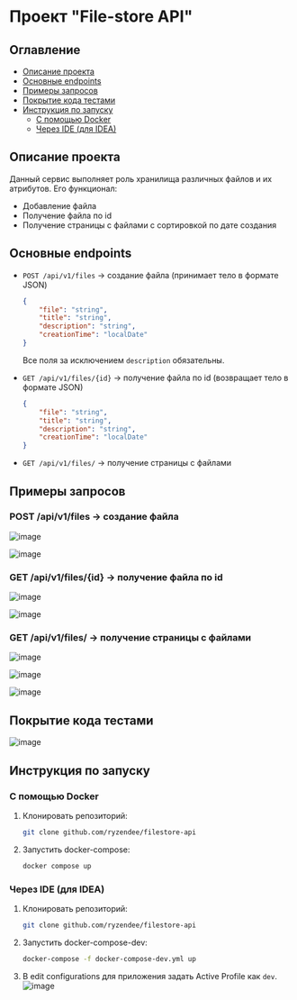 # Проект "File-store API"

## Оглавление
- [Описание проекта](#описание-проекта)
- [Основные endpoints](#основные-endpoints)
- [Примеры запросов](#примеры-запросов)
- [Покрытие кода тестами](#покрытие-кода-тестами)
- [Инструкция по запуску](#инструкция-по-запуску)
  - [С помощью Docker](#с-помощью-docker)
  - [Через IDE (для IDEA)](#через-ide-для-idea)

## Описание проекта

Данный сервис выполняет роль хранилища различных файлов и их атрибутов. Его функционал:
- Добавление файла
- Получение файла по id 
- Получение страницы с файлами с сортировкой по дате создания 

## Основные endpoints

- `POST /api/v1/files` -> создание файла (принимает тело в формате JSON)
    ```json
    {
        "file": "string",
        "title": "string",
        "description": "string",
        "creationTime": "localDate"
    }
    ```
    Все поля за исключением `description` обязательны.

- `GET /api/v1/files/{id}` -> получение файла по id (возвращает тело в формате JSON)
    ```json
    {
        "file": "string",
        "title": "string",
        "description": "string",
        "creationTime": "localDate"
    }
    ```

- `GET /api/v1/files/` -> получение страницы с файлами 

## Примеры запросов

### POST /api/v1/files -> создание файла

![image](https://github.com/user-attachments/assets/82c6005a-4140-4b41-a9ab-0aa7e4761d66)

![image](https://github.com/user-attachments/assets/70c78f4f-7b67-43e2-964f-135736b4eaca)


### GET /api/v1/files/{id} -> получение файла по id

![image](https://github.com/user-attachments/assets/d6d71522-d1cd-4b54-8b9b-d34f010f01ab)

![image](https://github.com/user-attachments/assets/478ff90a-1891-4093-9f9c-16dc9b3782d7)


### GET /api/v1/files/ -> получение страницы с файлами

![image](https://github.com/user-attachments/assets/4eded317-0dde-4312-9375-8694858808e0)

![image](https://github.com/user-attachments/assets/6d85d0d2-a266-4043-812e-00c61f0acf5d)

![image](https://github.com/user-attachments/assets/6608f987-65fc-4a92-b7d7-eb2d86954376)


## Покрытие кода тестами

![image](https://github.com/user-attachments/assets/7c4c4c6f-c1c6-4fca-ad0a-d10b0ef1cf36)


## Инструкция по запуску

### С помощью Docker
1. Клонировать репозиторий:
    ```sh
    git clone github.com/ryzendee/filestore-api
    ```
2. Запустить docker-compose:
    ```sh
    docker compose up
    ```

### Через IDE (для IDEA)
1. Клонировать репозиторий:
    ```sh
    git clone github.com/ryzendee/filestore-api
    ```
2. Запустить docker-compose-dev:
    ```sh
    docker-compose -f docker-compose-dev.yml up
    ```
3. В edit configurations для приложения задать Active Profile как `dev`.
![image](https://github.com/user-attachments/assets/038c6247-86bc-4495-a9b0-31f7c617b65b)

